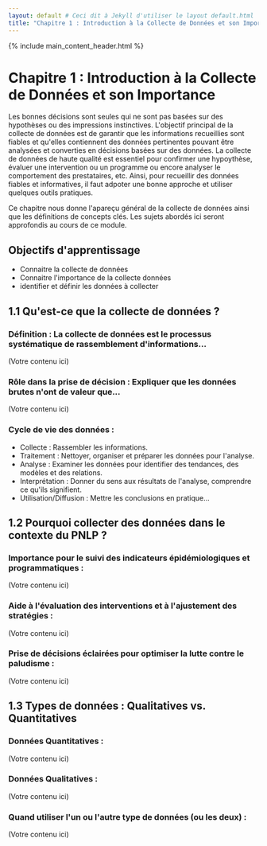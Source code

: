 ```yaml
---
layout: default # Ceci dit à Jekyll d'utiliser le layout default.html
title: "Chapitre 1 : Introduction à la Collecte de Données et son Importance"
---
```


{% include main_content_header.html %}

<a id="chapitre-1-titre"></a>
# Chapitre 1 : Introduction à la Collecte de Données et son Importance

Les bonnes décisions sont seules qui ne sont pas basées sur des hypothèses ou des impressions instinctives.  L'objectif principal de la collecte de données est de garantir que les informations recueillies sont fiables et qu'elles contiennent des données pertinentes pouvant être analysées et converties en décisions basées sur des données. La collecte de données de haute qualité est essentiel pour confirmer une hypoythèse, évaluer une intervention ou un programme ou encore analyser le comportement des prestataires, etc. Ainsi, pour recueillir des données fiables et informatives, il faut adpoter une bonne approche et utiliser quelques outils pratiques.

Ce chapitre nous donne l'apareçu général de la collecte de données ainsi que les définitions de concepts clés. Les sujets abordés ici seront approfondis au cours de ce module.

<a id="1-0-objectifs-apprentissage"></a>
## Objectifs d'apprentissage

* Connaitre la collecte de données
* Connaitre l'importance de la collecte données
* identifier et définir les données à collecter

<a id="1-1-definition"></a>
## 1.1 Qu'est-ce que la collecte de données ?

### Définition : La collecte de données est le processus systématique de rassemblement d'informations...
(Votre contenu ici)

### Rôle dans la prise de décision : Expliquer que les données brutes n'ont de valeur que...
(Votre contenu ici)

### Cycle de vie des données :
* Collecte : Rassembler les informations.
* Traitement : Nettoyer, organiser et préparer les données pour l'analyse.
* Analyse : Examiner les données pour identifier des tendances, des modèles et des relations.
* Interprétation : Donner du sens aux résultats de l'analyse, comprendre ce qu'ils signifient.
* Utilisation/Diffusion : Mettre les conclusions en pratique...

<a id="1-2-pourquoi-collecter"></a>
## 1.2 Pourquoi collecter des données dans le contexte du PNLP ?

### Importance pour le suivi des indicateurs épidémiologiques et programmatiques :
(Votre contenu ici)

### Aide à l'évaluation des interventions et à l'ajustement des stratégies :
(Votre contenu ici)

### Prise de décisions éclairées pour optimiser la lutte contre le paludisme :
(Votre contenu ici)

<a id="1-3-types-donnees"></a>
## 1.3 Types de données : Qualitatives vs. Quantitatives

### Données Quantitatives :
(Votre contenu ici)

### Données Qualitatives :
(Votre contenu ici)

### Quand utiliser l'un ou l'autre type de données (ou les deux) :
(Votre contenu ici)
